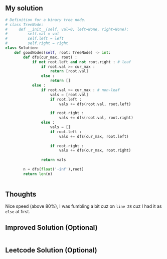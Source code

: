 ## My solution

```python
# Definition for a binary tree node.
# class TreeNode:
#     def __init__(self, val=0, left=None, right=None):
#         self.val = val
#         self.left = left
#         self.right = right
class Solution:
    def goodNodes(self, root: TreeNode) -> int:
        def dfs(cur_max, root) :
            if not root.left and not root.right : # leaf
                if root.val >= cur_max :
                    return [root.val]
                else :
                    return []
            else : 
                if root.val >= cur_max : # non-leaf
                    vals = [root.val]
                    if root.left :
                        vals += dfs(root.val, root.left) 

                    if root.right :
                        vals += dfs(root.val, root.right)
                else :
                    vals = []
                    if root.left :
                        vals += dfs(cur_max, root.left)
                    
                    if root.right :
                        vals += dfs(cur_max, root.right)                
                
                return vals
            
        n = dfs(float('-inf'),root)
        return len(n)
            
```

## Thoughts
Nice speed (above 80\%), I was fumbling a bit cuz on `line 28` cuz I had it as `else` at first.

## Improved Solution (Optional)

```python

```

## Leetcode Solution (Optional)

```python

```